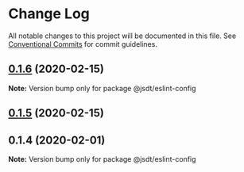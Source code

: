 # Change Log

All notable changes to this project will be documented in this file.
See [Conventional Commits](https://conventionalcommits.org) for commit guidelines.

## [0.1.6](https://github.com/jsdevtools/jsdevtools/tree/master/packages/configs/eslint-config/compare/@jsdt/eslint-config@0.1.5...@jsdt/eslint-config@0.1.6) (2020-02-15)

**Note:** Version bump only for package @jsdt/eslint-config





## [0.1.5](https://github.com/jsdevtools/jsdevtools/tree/master/packages/configs/eslint-config/compare/@jsdt/eslint-config@0.1.2...@jsdt/eslint-config@0.1.5) (2020-02-15)



## 0.1.4 (2020-02-01)

**Note:** Version bump only for package @jsdt/eslint-config
